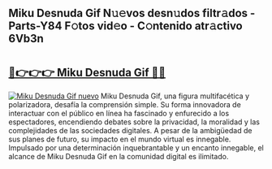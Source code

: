 ## Miku Desnuda Gif N𝚞𝚎vos desn𝚞dos filtr𝚊dos - Parts-Y84 F𝚘tos vid𝚎o - C𝚘ntenido atr𝚊ctivo 6Vb3n

# <h2><a href="http://mb1kog.tromn.icu/?c=Miku+Desnuda+Gif">🔗👉👉👉 Miku Desnuda Gif 🔗🔗</a></h2>

[![Miku Desnuda Gif nuevo](https://i.imgur.com/pEAQMta.gif)](http://mb1kog.tromn.icu/?c=Miku+Desnuda+Gif)
Miku Desnuda Gif, una figura multifacética y polarizadora, desafía la comprensión simple. Su forma innovadora de interactuar con el público en línea ha fascinado y enfurecido a los espectadores, encendiendo debates sobre la privacidad, la moralidad y las complejidades de las sociedades digitales. A pesar de la ambigüedad de sus planes de futuro, su impacto en el mundo virtual es innegable. Impulsado por una determinación inquebrantable y un encanto innegable, el alcance de Miku Desnuda Gif en la comunidad digital es ilimitado.
